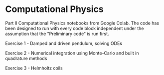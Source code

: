 # Computational Physics
Part II Computational Physics notebooks from Google Colab. The code has been designed to run with every code block independent under the assumption that the "Preliminary code" is run first.

Exercise 1 - Damped and driven pendulum, solving ODEs

Exercise 2 - Numerical integration using Monte-Carlo and built in quadrature methods

Exercise 3 - Helmholtz coils
